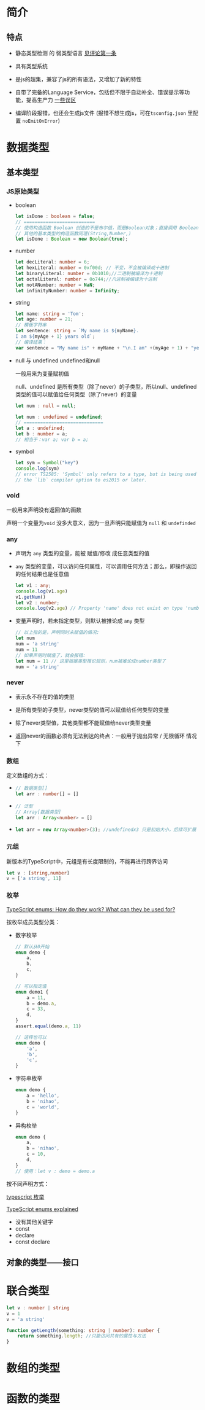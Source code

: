 # 简介

## 特点

- 静态类型检测 的 弱类型语言	[见评论第一条](https://www.zhihu.com/question/19918532)

- 具有类型系统

- 是js的超集，兼容了js的所有语法，又增加了新的特性

- 自带了完备的Language Service，包括但不限于自动补全、错误提示等功能，提高生产力  [一些误区](https://www.jianshu.com/p/d2d15111f9d4)

- 编译阶段报错，也还会生成js文件 (报错不想生成js，可在```tsconfig.json``` 里配置 ```noEmitOnError```)

  

# 数据类型

## 基本类型



### JS原始类型

- boolean

  ```typescript
  let isDone : boolean = false;
  // ==========================
  // 使用构造函数 Boolean 创造的不是布尔值，而是Boolean对象；直接调用 Boolean，创造的是布尔值
  // 其他的基本类型的构造函数同理(String,Number,)
  let isDone : Boolean = new Boolean(true);
  ```

  

- number

  ```typescript
  let decLiteral: number = 6;
  let hexLiteral: number = 0xf00d; // 不变，不会被编译成十进制
  let binaryLiteral: number = 0b1010;//二进制被编译为十进制
  let octalLiteral: number = 0o744;//八进制被编译为十进制
  let notANumber: number = NaN;
  let infinityNumber: number = Infinity;
  ```



- string

  ```typescript
  let name: string = 'Tom';
  let age: number = 21;
  // 模板字符串
  let sentence: string = `My name is ${myName}.
  I am ${myAge + 1} years old`;
  // 编译结果：
  var sentence = "My name is" + myName + "\n.I am" +(myAge + 1) + "years old";
  ```

  

- null 与 undefined  <a src="./null和undefined.md">undefined和null</a>

  一般用来为变量赋初值
  
  null、undefined 是所有类型（除了never）的子类型，所以null、undefined类型的值可以赋值给任何类型（除了never）的变量
  
  ```typescript
  let num : null = null;
  ```
  
  ```typescript
  let num : undefined = undefined;
  // =============================
  let a : undefined;
  let b : number = a;
  // 相当于：var a; var b = a;
  ```



- symbol

  ```typescript
  let sym = Symbol("key")
  console.log(sym)
  // error TS2585: 'Symbol' only refers to a type, but is being used as a value here. Do // you need to change your target library? Try changing 
  // the `lib` compiler option to es2015 or later.
  ```
  
  
  
  

### void

一般用来声明没有返回值的函数

声明一个变量为```void``` 没多大意义，因为一旦声明只能赋值为 ```null``` 和 ```undefinded```



### any

- 声明为 ```any``` 类型的变量，能被 赋值/修改 成任意类型的值

- ```any``` 类型的变量，可以访问任何属性，可以调用任何方法；那么，即操作返回的任何结果也是任意值

  ```typescript
  let v1 : any;
  console.log(v1.age)
  v1.getNum()
  let v2 : number;
  console.log(v2.age) // Property 'name' does not exist on type 'number'
  ```

- 变量声明时，若未指定类型，则默认被推论成 ```any``` 类型

  ```typescript
  // 以上指的是，声明同时未赋值的情况:
  let num
  num = 'a string'
  num = 11
  // 如果声明时赋值了，就会报错:
  let num = 11 // 这里根据类型推论规则，num被推论成number类型了
  num = 'a string'
  ```



### never

- 表示永不存在的值的类型
- 是所有类型的子类型，never类型的值可以赋值给任何类型的变量
- 除了never类型值，其他类型都不能赋值给never类型变量

- 返回never的函数必须有无法到达的终点：一般用于抛出异常 / 无限循环 情况下



### 数组

定义数组的方式：

- ```typescript
  // 数据类型[]
  let arr : number[] = []
  ```

- ```typescript
  // 泛型
  // Array[数据类型]
  let arr : Array<number> = []
  ```

- ```typescript
  let arr = new Array<number>(3); //undefinedx3 只是初始大小，后续可扩展
  ```



### 元组

新版本的TypeScript中，元组是有长度限制的，不能再进行跨界访问

```typescript
let v : [string,number]
v = ['a string', 11]
```



### 枚举 

[TypeScript enums: How do they work? What can they be used for?](https://2ality.com/2020/01/typescript-enums.html)

按枚举成员类型分类：

- 数字枚举

  ```typescript
  // 默认从0开始
  enum demo {
      a,
      b,
      c,
  }
  
  // 可以指定值
  enum demo1 {
      a = 11,
      b = demo.a,
      c = 33,
      d,
  }
  assert.equal(demo.a, 11)
  
  // 这样也可以
  enum demo {
      'a',
      'b',
      'c',
  }
  ```

- 字符串枚举

  ```typescript
  enum demo {
      a = 'hello',
      b = 'nihao',
      c = 'world',
  }
  ```

  

- 异构枚举

  ```typescript
  enum demo {
      a,
      b = 'nihao',
      c = 10,
      d,
  }
  // 使用：let v : demo = demo.a
  ```



按不同声明方式：

[typescript 枚举](https://www.jianshu.com/p/3a040670aa65)

[TypeScript enums explained](https://medium.com/@katbusch/typescript-enums-explained-e5f9a101afc9)

- 没有其他关键字
- const
- declare
- const declare





## 对象的类型——接口





# 联合类型

```typescript
let v : number | string
v = 1
v = 'a string'
```

```typescript
function getLength(something: string | number): number {
    return something.length; //只能访问共有的属性与方法
}
```


# 数组的类型



# 函数的类型